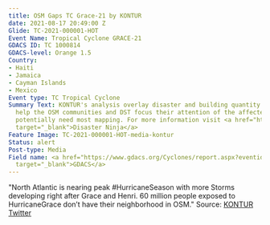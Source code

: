 ```yaml
---
title: OSM Gaps TC Grace-21 by KONTUR
date: 2021-08-17 20:49:00 Z
Glide: TC-2021-000001-HOT
Event Name: Tropical Cyclone GRACE-21
GDACS ID: TC 1000814
GDACS-level: Orange 1.5
Country:
- Haiti
- Jamaica
- Cayman Islands
- Mexico
Event type: TC Tropical Cyclone
Summary Text: KONTUR's analysis overlay disaster and building quantity data gaps to
  help the OSM communities and DST focus their attention of the affected areas that
  potentially need most mapping. For more information visit <a href="https://disaster.ninja/"
  target="_blank">Disaster Ninja</a>
Feature Image: TC-2021-000001-HOT-media-kontur
Status: alert
Post-type: Media
Field name: <a href="https://www.gdacs.org/Cyclones/report.aspx?eventid=1000814&episodeid=17&eventtype=TC"
  target="_blank">GDACS</a>
---
```


"North Atlantic is nearing peak #HurricaneSeason with more Storms developing right after Grace and Henri. 60 million people exposed to HurricaneGrace don’t have their neighborhood in OSM."
  Source: <a href="https://twitter.com/KonturInc/status/1430470573247934465" target="_blank">KONTUR Twitter</a>
